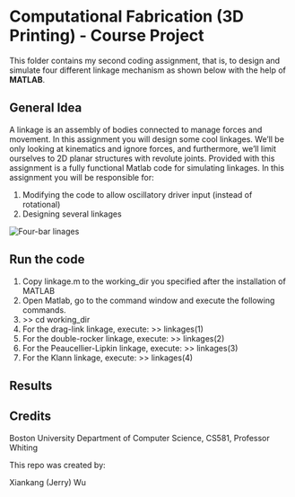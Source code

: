 # Computational Fabrication (3D Printing) - Course Project	

This folder contains my second coding assignment, that is, to design and simulate four different linkage mechanism as shown below with the help of <b>MATLAB</b>.

## General Idea

A linkage is an assembly of bodies connected to manage forces and movement. In this assignment you will design some cool linkages. We’ll be only looking at kinematics and ignore forces, and furthermore, we’ll limit ourselves to 2D planar structures with revolute joints. Provided with this assignment is a fully functional Matlab code for simulating linkages. In this assignment you will be responsible for:

1. Modifying the code to allow oscillatory driver input (instead of rotational)
2. Designing several linkages

![Four-bar linages](https://upload.wikimedia.org/wikipedia/commons/thumb/5/5f/Linkage_four_bar_fixed.svg/750px-Linkage_four_bar_fixed.svg.png)

## Run the code

1. Copy linkage.m to the working_dir you specified after the installation of MATLAB
2. Open Matlab, go to the command window and execute the following commands.
3. \>> cd working_dir
4. For the drag-link linkage, execute: \>> linkages(1)
5. For the double-rocker linkage, execute: \>> linkages(2)
6. For the Peaucellier-Lipkin linkage, execute: \>> linkages(3)
7. For the Klann linkage, execute: \>> linkages(4)

## Results



## Credits

Boston University Department of Computer Science, CS581, Professor Whiting

This repo was created by:

Xiankang (Jerry) Wu